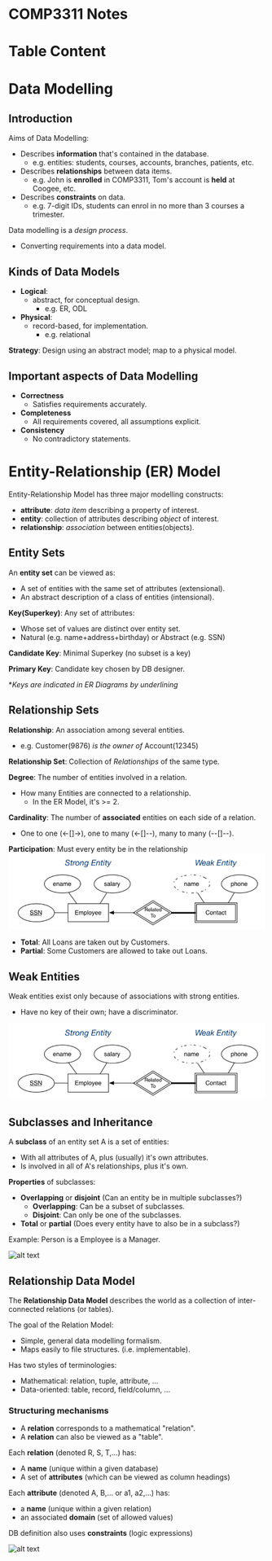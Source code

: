 # COMP3311 Notes

# Table Content

# Data Modelling

## Introduction
Aims of Data Modelling:
- Describes **information** that's contained in the database.
  - e.g. entities: students, courses, accounts, branches, patients, etc.
- Describes **relationships** between data items.
  - e.g. John is **enrolled** in COMP3311, Tom's account is **held** at Coogee, etc.
- Describes **constraints** on data.
  - e.g. 7-digit IDs, students can enrol in no more than 3 courses a trimester.
  
Data modelling is a *design process*.
- Converting requirements into a data model.

## Kinds of Data Models
- **Logical**:
  - abstract, for conceptual design.
    - e.g. ER, ODL
- **Physical**:
  - record-based, for implementation.
    - e.g. relational

**Strategy**: Design using an abstract model; map to a physical model.

## Important aspects of Data Modelling
- **Correctness**
  - Satisfies requirements accurately.
- **Completeness**
  - All requirements covered, all assumptions explicit.
- **Consistency**
  - No contradictory statements.

# Entity-Relationship (ER) Model
Entity-Relationship Model has three major modelling constructs:
- **attribute**: *data item* describing a property of interest.
- **entity**: collection of attributes describing *object* of interest.
- **relationship**: *association* between entities(objects).

## Entity Sets
An **entity set** can be viewed as:
  - A set of entities with the same set of attributes (extensional).
  - An abstract description of a class of entities (intensional).

**Key(Superkey)**: Any set of attributes:
  - Whose set of values are distinct over entity set.
  - Natural (e.g. name+address+birthday) or Abstract (e.g. SSN)

**Candidate Key**: Minimal Superkey (no subset is a key)

**Primary Key**: Candidate key chosen by DB designer.

**Keys are indicated in ER Diagrams by underlining*

## Relationship Sets
**Relationship**: An association among several entities.
- e.g. Customer(9876) *is the owner of* Account(12345)

**Relationship Set**: Collection of *Relationships* of the same type.

**Degree**: The number of entities involved in a relation.
- How many Entities are connected to a relationship.  
  - In the ER Model, it's >= 2.
  
**Cardinality**: The number of **associated** entities on each side of a relation.
  - One to one (<-[]->), one to many (<-[]--), many to many (--[]--).

**Participation**: Must every entity be in the relationship
![alt text](https://raw.githubusercontent.com/JrdnVan/notes/master/cs3311/image.png "Participation Example")
- **Total**: All Loans are taken out by Customers.
- **Partial**: Some Customers are allowed to take out Loans.

## Weak Entities
Weak entities exist only because of associations with strong entities.
- Have no key of their own; have a discriminator.

![alt text](https://raw.githubusercontent.com/JrdnVan/notes/master/cs3311/Weak%20Entity%20example.PNG "Weak Entities Example")

## Subclasses and Inheritance

A **subclass** of an entity set A is a set of entities:
- With all attributes of A, plus (usually) it's own attributes.
- Is involved in all of A's relationships, plus it's own.

**Properties** of subclasses:
- **Overlapping** or **disjoint** (Can an entity be in multiple subclasses?)
  - **Overlapping**: Can be a subset of subclasses.
  - **Disjoint**: Can only be one of the subclasses.
- **Total** or **partial** (Does every entity have to also be in a subclass?)
  
Example: Person is a Employee is a Manager.

![alt text](https://www.cse.unsw.edu.au/~cs3311/20T1/lectures/week01/Pics/er-rel/inherit.png "Subclasses Example")

## Relationship Data Model

The **Relationship Data Model** describes the world as a collection of inter-connected relations (or tables).

The goal of the Relation Model:
  - Simple, general data modelling formalism.
  - Maps easily to file structures. (i.e. implementable).

Has two styles of terminologies:
  - Mathematical: relation, tuple, attribute, ...
  - Data-oriented: table, record, field/column, ...

### Structuring mechanisms
- A **relation** corresponds to a mathematical "relation".
- A **relation** can also be viewed as a "table".

Each **relation** (denoted R, S, T,...) has:
- A **name** (unique within a given database)
- A set of **attributes** (which can be viewed as column headings)

Each **attribute** (denoted A, B,... or a1, a2,...) has:
- a **name** (unique within a given relation)
- an associated **domain** (set of allowed values)

DB definition also uses **constraints** (logic expressions)

![alt text](https://www.cse.unsw.edu.au/~cs3311/20T1/lectures/week01/Pics/er-rel/table.png "Relationship Data Model example")